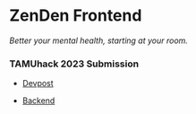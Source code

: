 # ZenDen Frontend
*Better your mental health, starting at your room.*

### TAMUhack 2023 Submission

* [Devpost](https://devpost.com/software/room-design-mental-health)

* [Backend](https://github.com/elinickisc/zenden-backend)
